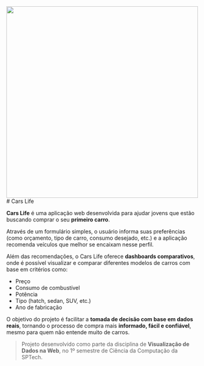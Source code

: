 <img src="https://media.discordapp.net/attachments/1358600625859858664/1379795510000484372/Logo.png?ex=68418a34&is=684038b4&hm=7af02e930393543388fb27e6959372b7654cd7fd23eff27821b95c34c76fc5aa" width="500px">
# Cars Life

**Cars Life** é uma aplicação web desenvolvida para ajudar jovens que estão buscando comprar o seu **primeiro carro**.

Através de um formulário simples, o usuário informa suas preferências (como orçamento, tipo de carro, consumo desejado, etc.) e a aplicação recomenda veículos que melhor se encaixam nesse perfil.  

Além das recomendações, o Cars Life oferece **dashboards comparativos**, onde é possível visualizar e comparar diferentes modelos de carros com base em critérios como:

- Preço
- Consumo de combustível
- Potência
- Tipo (hatch, sedan, SUV, etc.)
- Ano de fabricação

O objetivo do projeto é facilitar a **tomada de decisão com base em dados reais**, tornando o processo de compra mais **informado, fácil e confiável**, mesmo para quem não entende muito de carros.

> Projeto desenvolvido como parte da disciplina de **Visualização de Dados na Web**, no 1º semestre de Ciência da Computação da SPTech.
